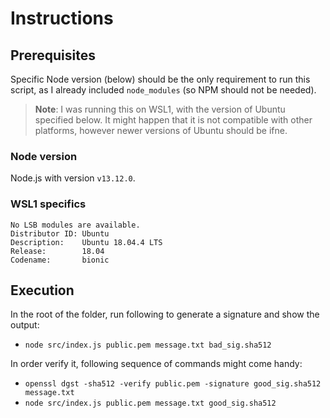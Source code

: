 # Instructions

## Prerequisites

Specific Node version (below) should be the only requirement to run this script, as I already included `node_modules` (so NPM should not be needed).

> **Note**: I was running this on WSL1, with the version of Ubuntu specified below. It might happen that it is not compatible with other platforms, however newer versions of Ubuntu should be ifne.  

### Node version

Node.js with version `v13.12.0`.

### WSL1 specifics

```
No LSB modules are available.
Distributor ID: Ubuntu
Description:    Ubuntu 18.04.4 LTS
Release:        18.04
Codename:       bionic
```

## Execution

In the root of the folder, run following to generate a signature and show the output:

- `node src/index.js public.pem message.txt bad_sig.sha512`

In order verify it, following sequence of commands might come handy:

- `openssl dgst -sha512 -verify public.pem -signature good_sig.sha512 message.txt`
- `node src/index.js public.pem message.txt good_sig.sha512`
